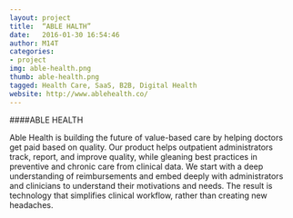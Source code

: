 ```yaml
---
layout: project
title:  “ABLE HALTH”
date:   2016-01-30 16:54:46
author: M14T
categories:
- project
img: able-health.png
thumb: able-health.png
tagged: Health Care, SaaS, B2B, Digital Health
website: http://www.ablehealth.co/
---
```

####ABLE HEALTH

Able Health is building the future of value-based care by helping doctors get paid based on quality. Our product helps outpatient administrators track, report, and improve quality, while gleaning best practices in preventive and chronic care from clinical data. We start with a deep understanding of reimbursements and embed deeply with administrators and clinicians to understand their motivations and needs. The result is technology that simplifies clinical workflow, rather than creating new headaches.